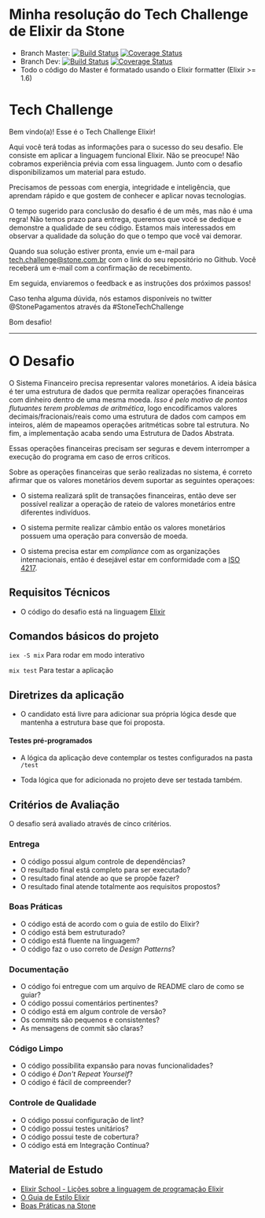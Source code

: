 # Minha resolução do Tech Challenge de Elixir da Stone
- Branch Master: [![Build Status](https://travis-ci.org/allmonty/tech-challenge.svg?branch=master)](https://travis-ci.org/allmonty/tech-challenge)
[![Coverage Status](https://coveralls.io/repos/github/allmonty/tech-challenge/badge.svg?branch=master)](https://coveralls.io/github/allmonty/tech-challenge?branch=master)
- Branch Dev: [![Build Status](https://travis-ci.org/allmonty/tech-challenge.svg?branch=dev)](https://travis-ci.org/allmonty/tech-challenge)
[![Coverage Status](https://coveralls.io/repos/github/allmonty/tech-challenge/badge.svg?branch=dev)](https://coveralls.io/github/allmonty/tech-challenge?branch=dev)
- Todo o código do Master é formatado usando o Elixir formatter (Elixir >= 1.6)

# Tech Challenge 

Bem vindo(a)! Esse é o Tech Challenge Elixir!

Aqui você terá todas as informações para o sucesso do seu desafio. Ele consiste em aplicar a linguagem funcional Elixir. Não se preocupe! Não cobramos experiência prévia com essa linguagem. Junto com o desafio disponibilizamos um material para estudo.

Precisamos de pessoas com energia, integridade e inteligência, que aprendam rápido e que gostem de conhecer e aplicar novas tecnologias.

O tempo sugerido para conclusão do desafio é de um mês, mas não é uma regra! Não temos prazo para entrega, queremos que você se dedique e demonstre a qualidade de seu código. Estamos mais interessados em observar a qualidade da solução do que o tempo que você vai demorar.

Quando sua solução estiver pronta, envie um e-mail para tech.challenge@stone.com.br com o link do seu repositório no Github. Você receberá um e-mail com a confirmação de recebimento.

Em seguida, enviaremos o feedback e as instruções dos próximos passos!

Caso tenha alguma dúvida, nós estamos disponíveis no twitter @StonePagamentos através da #StoneTechChallenge

Bom desafio!

---

# O Desafio

O Sistema Financeiro precisa representar valores monetários. A ideia básica é ter uma estrutura de dados que permita realizar operações financeiras com dinheiro dentro de uma mesma moeda. _Isso é pelo motivo de pontos flutuantes terem problemas de aritmética_, logo encodificamos valores decimais/fracionais/reais como uma estrutura de dados com campos em inteiros, além de mapeamos operações aritméticas sobre tal estrutura. No fim, a implementação acaba sendo uma Estrutura de Dados Abstrata.

Essas operações financeiras precisam ser seguras e devem interromper a execução do programa em caso de erros críticos.

Sobre as operações financeiras que serão realizadas no sistema, é correto afirmar que os valores monetários devem suportar as seguintes operaçoes:

* O sistema realizará split de transações financeiras, então deve ser possível realizar a operação de rateio de valores monetários entre diferentes indivíduos.

* O sistema permite realizar câmbio então os valores monetários possuem uma operação para conversão de moeda.

* O sistema precisa estar em _compliance_ com as organizações internacionais, então é desejável estar em conformidade com a [ISO 4217](https://pt.wikipedia.org/wiki/ISO_4217).

## Requisitos Técnicos

* O código do desafio está na linguagem [Elixir](http://elixir-lang.github.io/)

## Comandos básicos do projeto

`iex -S mix` Para rodar em modo interativo

`mix test` Para testar a aplicação

## Diretrizes da aplicação

- O candidato está livre para adicionar sua própria lógica desde que mantenha a estrutura base que foi proposta.

#### Testes pré-programados

- A lógica da aplicação deve contemplar os testes configurados na pasta `/test`

- Toda lógica que for adicionada no projeto deve ser testada também. 

## Critérios de Avaliação

O desafio será avaliado através de cinco critérios.

### Entrega

* O código possui algum controle de dependências?
* O resultado final está completo para ser executado?
* O resultado final atende ao que se propõe fazer?
* O resultado final atende totalmente aos requisitos propostos?

### Boas Práticas

* O código está de acordo com o guia de estilo do Elixir?
* O código está bem estruturado?
* O código está fluente na linguagem?
* O código faz o uso correto de _Design Patterns_?

### Documentação

* O código foi entregue com um arquivo de README claro de como se guiar?
* O código possui comentários pertinentes?
* O código está em algum controle de versão?
* Os commits são pequenos e consistentes?
* As mensagens de commit são claras?

### Código Limpo

* O código possibilita expansão para novas funcionalidades?
* O código é _Don't Repeat Yourself_?
* O código é fácil de compreender?

### Controle de Qualidade

* O código possui configuração de lint?
* O código possui testes unitários?
* O código possui teste de cobertura?
* O código está em Integração Contínua?

## Material de Estudo
* [Elixir School - Lições sobre a linguagem de programação Elixir](https://elixirschool.com/pt/)
* [O Guia de Estilo Elixir](https://github.com/gusaiani/elixir_style_guide/blob/master/README_ptBR.md)
* [Boas Práticas na Stone](https://github.com/stone-payments/stoneco-best-practices/blob/master/README_pt.md)

